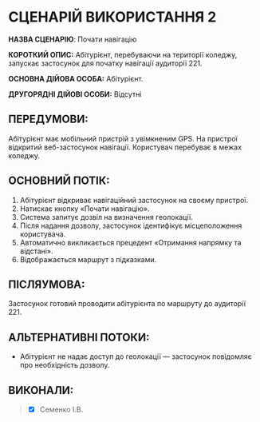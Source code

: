 # СЦЕНАРІЙ ВИКОРИСТАННЯ 2

**НАЗВА СЦЕНАРІЮ**:	Почати навігацію

**КОРОТКИЙ ОПИС:** Абітурієнт, перебуваючи на території коледжу, запускає застосунок для початку навігації аудиторії 221.

**ОСНОВНА ДІЙОВА ОСОБА:** Абітурієнт.

**ДРУГОРЯДНІ ДІЙОВІ ОСОБИ:** Відсутні

## ПЕРЕДУМОВИ:

Абітурієнт має мобільний пристрій з увімкненим GPS.
На пристрої відкритий веб-застосунок навігації.
Користувач перебуває в межах коледжу.

## ОСНОВНИЙ ПОТІК:
1.	Абітурієнт відкриває навігаційний застосунок на своєму пристрої.
2.	Натискає кнопку «Почати навігацію».
3.	Система запитує дозвіл на визначення геолокації.
4.	Після надання дозволу, застосунок ідентифікує місцеположення користувача.
5.	Автоматично викликається прецедент «Отримання напрямку та відстані».
6.	Відображається маршрут з підказками.

## ПІСЛЯУМОВА:

Застосунок готовий проводити абітурієнта по маршруту до аудиторії 221.

## АЛЬТЕРНАТИВНІ ПОТОКИ:

* Абітурієнт не надає доступ до геолокації — застосунок повідомляє про необхідність дозволу.

## ВИКОНАЛИ:
>- [x] Семенко І.В.
